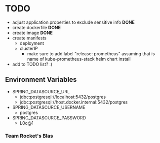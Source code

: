 # TODO
- adjust application.properties to exclude sensitive info **DONE**
- create dockerfile **DONE**
- create image **DONE**
- create manifests
    - deployment
    - clusterIP
        - make sure to add label "release: prometheus" assuming that is name of kube-prometheus-stack helm chart install
- add to TODO list? :)

## Environment Variables
- SPRING_DATASOURCE_URL
    - jdbc:postgresql://localhost:5432/postgres
    - jdbc:postgresql://host.docker.internal:5432/postgres
- SPRING_DATASOURCE_USERNAME
    - postgres
- SPRING_DATASOURCE_PASSWORD
    - L0c@1

### Team Rocket's Blas
